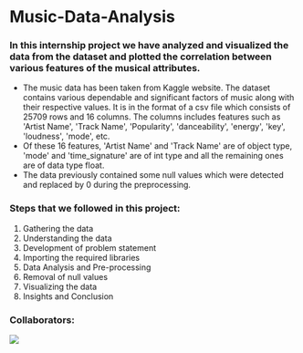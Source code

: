# Music-Data-Analysis

### In this internship project we have analyzed and visualized the data from the dataset and plotted the correlation between various features of the musical attributes. 

* The music data has been taken from Kaggle website. The dataset contains various dependable and significant factors of music along with their respective values. It is in the format of a csv file which consists of 25709 rows and 16 columns. The columns includes features such as 'Artist Name', 'Track Name', 'Popularity', 'danceability', 'energy', 'key', 'loudness', 'mode', etc.
* Of these 16 features, 'Artist Name' and 'Track Name' are of object type, 'mode' and 'time_signature' are of int type and all the remaining ones are of data type float. 
* The data previously contained some null values which were detected and replaced by 0 during the preprocessing. 

### Steps that we followed in this project:
 1. Gathering the data
 1. Understanding the data
 1. Development of problem statement
 1. Importing the required libraries
 1. Data Analysis and Pre-processing
 1. Removal of null values
 1. Visualizing the data
 1. Insights and Conclusion

### Collaborators:
<a href="https://github.com/MalawdeSamruddhi/Music-Data-Analysis/graphs/contributors">
  <img src="https://contrib.rocks/image?repo=MalawdeSamruddhi/Music-Data-Analysis" />
</a>
 
